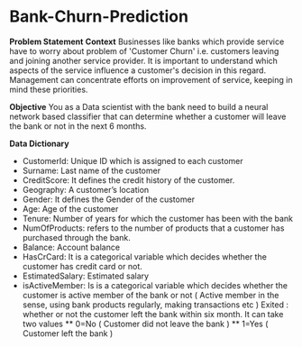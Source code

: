 # Bank-Churn-Prediction

**Problem Statement**
**Context**
Businesses like banks which provide service have to worry about problem of 'Customer Churn' i.e. customers leaving and joining another service provider. It is important to understand which aspects of the service influence a customer's decision in this regard. Management can concentrate efforts on improvement of service, keeping in mind these priorities.

**Objective**
You as a Data scientist with the bank need to build a neural network based classifier that can determine whether a customer will leave the bank or not in the next 6 months.

**Data Dictionary**

* CustomerId: Unique ID which is assigned to each customer
* Surname: Last name of the customer
* CreditScore: It defines the credit history of the customer.
* Geography: A customer’s location
* Gender: It defines the Gender of the customer
* Age: Age of the customer
* Tenure: Number of years for which the customer has been with the bank
* NumOfProducts: refers to the number of products that a customer has purchased through the bank.
* Balance: Account balance
* HasCrCard: It is a categorical variable which decides whether the customer has credit card or not.
* EstimatedSalary: Estimated salary
* isActiveMember: Is is a categorical variable which decides whether the customer is active member of the bank or not ( Active member in the sense, using bank products regularly, making transactions etc )
Exited : whether or not the customer left the bank within six month. It can take two values ** 0=No ( Customer did not leave the bank ) ** 1=Yes ( Customer left the bank )
